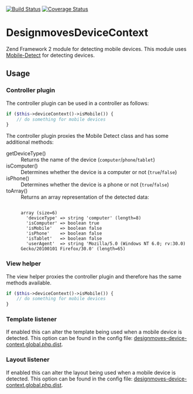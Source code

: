 [![Build Status](https://travis-ci.org/Designmoves/DesignmovesDeviceContext.svg?branch=master)](https://travis-ci.org/Designmoves/DesignmovesDeviceContext)
[![Coverage Status](https://coveralls.io/repos/Designmoves/DesignmovesDeviceContext/badge.png?branch=master)](https://coveralls.io/r/Designmoves/DesignmovesDeviceContext?branch=master)

DesignmovesDeviceContext
========================

Zend Framework 2 module for detecting mobile devices. This module uses
[Mobile-Detect](https://github.com/serbanghita/Mobile-Detect) for detecting devices.

## Usage

### Controller plugin

The controller plugin can be used in a controller as follows:
```php
if ($this->deviceContext()->isMobile()) {
    // do something for mobile devices
}
```

The controller plugin proxies the Mobile Detect class and has some additional methods:
<dl>
  <dt>getDeviceType()</dt>
  <dd>Returns the name of the device (<code>computer</code>/<code>phone</code>/<code>tablet</code>)</dd>
  <dt>isComputer()</dt>
  <dd>Determines whether the device is a computer or not (<code>true</code>/<code>false</code>)</dd>
  <dt>isPhone()</dt>
  <dd>Determines whether the device is a phone or not (<code>true</code>/<code>false</code>)</dd>
  <dt>toArray()</dt>
  <dd>Returns an array representation of the detected data:
<pre><code>
array (size=6)
  'deviceType' => string 'computer' (length=8)
  'isComputer' => boolean true
  'isMobile'   => boolean false
  'isPhone'    => boolean false
  'isTablet'   => boolean false
  'userAgent'  => string 'Mozilla/5.0 (Windows NT 6.0; rv:30.0) Gecko/20100101 Firefox/30.0' (length=65)
</code></pre>
  </dd>
</dl>

### View helper

The view helper proxies the controller plugin and therefore has the same methods available.

```php
if ($this->deviceContext()->isMobile()) {
    // do something for mobile devices
}
```

### Template listener

If enabled this can alter the template being used when a mobile device is detected. This option can be found
in the config file: [designmoves-device-context.global.php.dist](https://github.com/Designmoves/DesignmovesDeviceContext/blob/master/config/designmoves-device-context.global.php.dist).

### Layout listener

If enabled this can alter the layout being used when a mobile device is detected. This option can be found
in the config file: [designmoves-device-context.global.php.dist](https://github.com/Designmoves/DesignmovesDeviceContext/blob/master/config/designmoves-device-context.global.php.dist).
